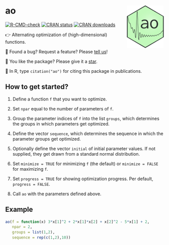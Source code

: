 # ao <img src="man/figures/logo.png" align="right" height=136 />

[![R-CMD-check](https://github.com/loelschlaeger/ao/workflows/R-CMD-check/badge.svg)](https://github.com/loelschlaeger/ao/actions)
[![CRAN status](https://www.r-pkg.org/badges/version-last-release/ao)](https://www.r-pkg.org/badges/version-last-release/ao)
[![CRAN downloads](https://cranlogs.r-pkg.org/badges/grand-total/ao)](https://cranlogs.r-pkg.org/badges/grand-total/ao)

👉 Alternating optimization of (high-dimensional) functions.

💬 Found a bug? Request a feature? Please [tell us](https://github.com/loelschlaeger/ao/issues)!

🌟 You like the package? Please give it a [star](https://github.com/loelschlaeger/ao).

📝 In R, type `citation("ao")` for citing this package in publications.

## How to get started?

1. Define a function `f` that you want to optimize.

2. Set `npar` equal to the number of parameters of `f`.

3. Group the parameter indices of `f` into the list `groups`, which determines the groups in which parameters get optimized.

4. Define the vector `sequence`, which determines the sequence in which the parameter groups get optimized.

5. Optionally define the vector `initial` of initial parameter values. If not supplied, they get drawn from a standard normal distribution.

6. Set `minimize = TRUE` for minimizing `f` (the default) or `minimize = FALSE` for maximizing `f`.

7. Set `progress = TRUE` for showing optimization progress. Per default, `progress = FALSE`. 

8. Call `ao` with the parameters defined above.

## Example

```r
ao(f = function(x) 3*x[1]^2 + 2*x[1]*x[2] + x[2]^2 - 5*x[1] + 2,
   npar = 2,
   groups = list(1,2),
   sequence = rep(c(1,2),10))
```


